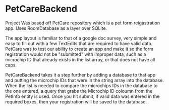 # PetCareBackend

Project Was based off PetCare repository which is a pet form reigastration app. Uses RoomDatabase as a layer over SQLite.

The app layout is familiar to that of a google doc survey, very simple and easy to fill out
with a few TextEdits that are required to have valid data. PetCare was to test our ability to
create an app and make it so the form registration would not be "submitted" with improper data,
such as a microchip ID that already exists in the list array, or that does not have all caps.

PetCareBackend takes it a step further by adding a database to that app and putting the
microchip IDs that were in the string array into the database. When the list is needed to compare
the microchips IDs in the database to the one entered, a query that grabs the Microchip ID coloumn
from the PetInfo entity is used. Once you hit submit, if valid data was entered in the required boxes,
then your registration will be saved to the database.
